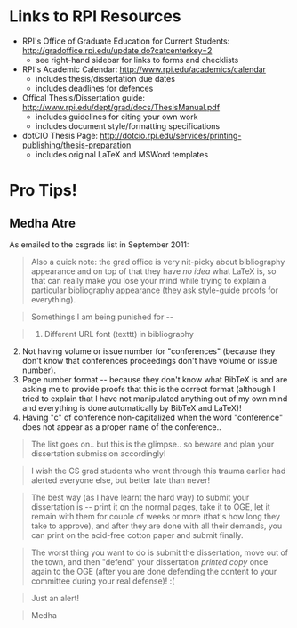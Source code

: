# Links to RPI Resources

- RPI's Office of Graduate Education for Current Students: http://gradoffice.rpi.edu/update.do?catcenterkey=2
  - see right-hand sidebar for links to forms and checklists
- RPI's Academic Calendar: http://www.rpi.edu/academics/calendar
  - includes thesis/dissertation due dates
  - includes deadlines for defences
- Offical Thesis/Dissertation guide: http://www.rpi.edu/dept/grad/docs/ThesisManual.pdf
  - includes guidelines for citing your own work
  - includes document style/formatting specifications
- dotCIO Thesis Page: http://dotcio.rpi.edu/services/printing-publishing/thesis-preparation
  - includes original LaTeX and MSWord templates

# Pro Tips!

## Medha Atre

As emailed to the csgrads list in September 2011:

> Also a quick note: the grad office is very nit-picky about bibliography
appearance and on top of that they have *no idea* what LaTeX is, so that
can really make you lose your mind while trying to explain a particular
bibliography appearance (they ask style-guide proofs for everything).

> Somethings I am being punished for --

> 1. Different URL font (texttt) in bibliography
2.  Not having volume or issue number for "conferences" (because they
don't know that conferences proceedings don't have volume or issue number).
3. Page number format -- because they don't know what BibTeX is and are
asking me to provide proofs that this is the correct format (although I
tried to explain that I have not manipulated anything out of my own mind
and everything is done automatically by BibTeX and LaTeX)!
4. Having "c" of conference non-capitalized when the word "conference"
does not appear as a proper name of the conference..

> The list goes on.. but this is the glimpse.. so beware and plan your
dissertation submission accordingly!

> I wish the CS grad students who went through this trauma earlier had
alerted everyone else, but better late than never!

> The best way (as I have learnt the hard way) to submit your dissertation
is -- print it on the normal pages, take it to OGE, let it remain with
them for couple of weeks or more (that's how long they take to approve),
and after they are done with all their demands, you can print on the
acid-free cotton paper and submit finally.

> The worst thing you want to do is submit the dissertation, move out of
the town, and then "defend" your dissertation *printed copy* once again
to the OGE (after you are done defending the content to your committee
during your real defense)! :(

> Just an alert!

> Medha
